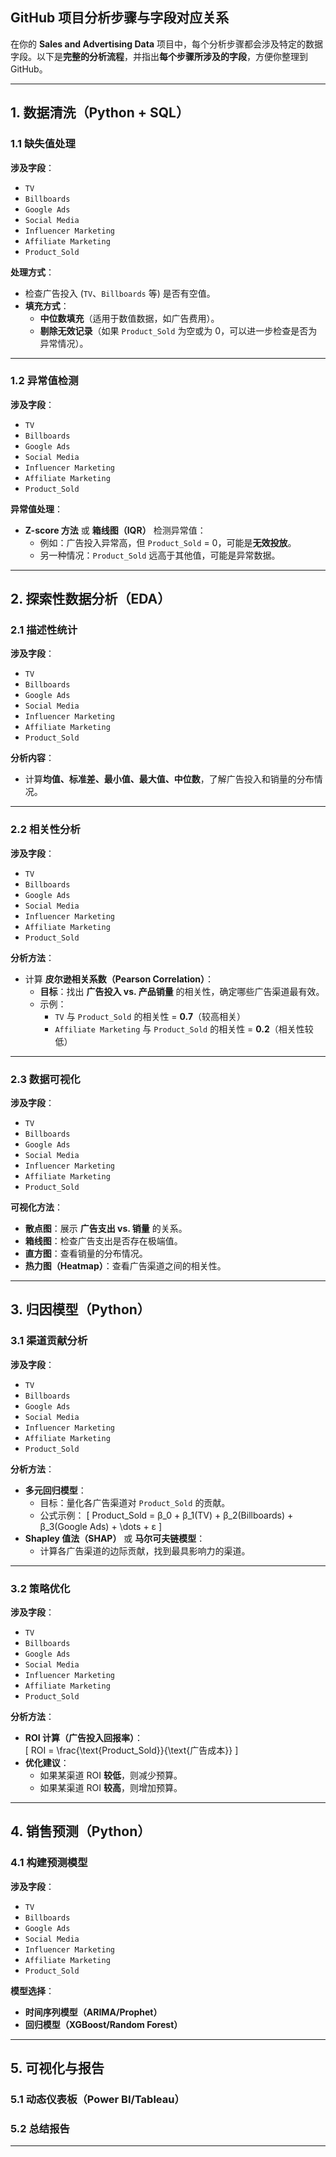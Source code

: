 ## **GitHub 项目分析步骤与字段对应关系**  

在你的 **Sales and Advertising Data** 项目中，每个分析步骤都会涉及特定的数据字段。以下是**完整的分析流程**，并指出**每个步骤所涉及的字段**，方便你整理到 GitHub。

---

## **1. 数据清洗（Python + SQL）**
### **1.1 缺失值处理**  
**涉及字段**：  
- `TV`
- `Billboards`
- `Google Ads`
- `Social Media`
- `Influencer Marketing`
- `Affiliate Marketing`
- `Product_Sold`  

**处理方式**：  
- 检查广告投入 (`TV`、`Billboards` 等) 是否有空值。
- **填充方式**：  
  - **中位数填充**（适用于数值数据，如广告费用）。
  - **剔除无效记录**（如果 `Product_Sold` 为空或为 0，可以进一步检查是否为异常情况）。

---

### **1.2 异常值检测**  
**涉及字段**：  
- `TV`
- `Billboards`
- `Google Ads`
- `Social Media`
- `Influencer Marketing`
- `Affiliate Marketing`
- `Product_Sold`

**异常值处理**：  
- **Z-score 方法** 或 **箱线图（IQR）** 检测异常值：  
  - 例如：广告投入异常高，但 `Product_Sold` = 0，可能是**无效投放**。
  - 另一种情况：`Product_Sold` 远高于其他值，可能是异常数据。

---

## **2. 探索性数据分析（EDA）**
### **2.1 描述性统计**  
**涉及字段**：  
- `TV`
- `Billboards`
- `Google Ads`
- `Social Media`
- `Influencer Marketing`
- `Affiliate Marketing`
- `Product_Sold`

**分析内容**：  
- 计算**均值、标准差、最小值、最大值、中位数**，了解广告投入和销量的分布情况。

---

### **2.2 相关性分析**  
**涉及字段**：  
- `TV`
- `Billboards`
- `Google Ads`
- `Social Media`
- `Influencer Marketing`
- `Affiliate Marketing`
- `Product_Sold`

**分析方法**：  
- 计算 **皮尔逊相关系数（Pearson Correlation）**：  
  - **目标**：找出 **广告投入 vs. 产品销量** 的相关性，确定哪些广告渠道最有效。
  - 示例：  
    - `TV` 与 `Product_Sold` 的相关性 = **0.7**（较高相关）
    - `Affiliate Marketing` 与 `Product_Sold` 的相关性 = **0.2**（相关性较低）

---

### **2.3 数据可视化**  
**涉及字段**：  
- `TV`
- `Billboards`
- `Google Ads`
- `Social Media`
- `Influencer Marketing`
- `Affiliate Marketing`
- `Product_Sold`

**可视化方法**：  
- **散点图**：展示 **广告支出 vs. 销量** 的关系。
- **箱线图**：检查广告支出是否存在极端值。
- **直方图**：查看销量的分布情况。
- **热力图（Heatmap）**：查看广告渠道之间的相关性。

---

## **3. 归因模型（Python）**
### **3.1 渠道贡献分析**  
**涉及字段**：  
- `TV`
- `Billboards`
- `Google Ads`
- `Social Media`
- `Influencer Marketing`
- `Affiliate Marketing`
- `Product_Sold`

**分析方法**：  
- **多元回归模型**：
  - 目标：量化各广告渠道对 `Product_Sold` 的贡献。
  - 公式示例：
    \[
    Product\_Sold = β_0 + β_1(TV) + β_2(Billboards) + β_3(Google Ads) + \dots + ε
    \]
- **Shapley 值法（SHAP）** 或 **马尔可夫链模型**：
  - 计算各广告渠道的边际贡献，找到最具影响力的渠道。

---

### **3.2 策略优化**  
**涉及字段**：  
- `TV`
- `Billboards`
- `Google Ads`
- `Social Media`
- `Influencer Marketing`
- `Affiliate Marketing`
- `Product_Sold`

**分析方法**：  
- **ROI 计算（广告投入回报率）**：  
  \[
  ROI = \frac{\text{Product_Sold}}{\text{广告成本}}
  \]
- **优化建议**：  
  - 如果某渠道 ROI **较低**，则减少预算。
  - 如果某渠道 ROI **较高**，则增加预算。

---

## **4. 销售预测（Python）**
### **4.1 构建预测模型**  
**涉及字段**：  
- `TV`
- `Billboards`
- `Google Ads`
- `Social Media`
- `Influencer Marketing`
- `Affiliate Marketing`
- `Product_Sold`

**模型选择**：  
- **时间序列模型（ARIMA/Prophet）**
- **回归模型（XGBoost/Random Forest）**

---

## **5. 可视化与报告**
### **5.1 动态仪表板（Power BI/Tableau）**
### **5.2 总结报告**

---

